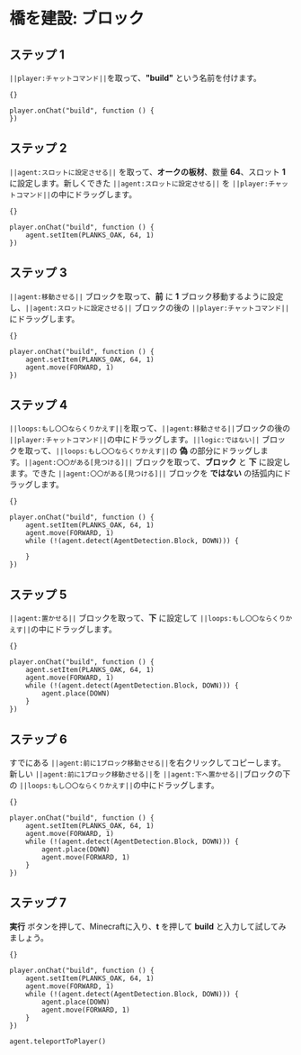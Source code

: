 # 橋を建設: ブロック

## ステップ 1
``||player:チャットコマンド||``を取って、**"build"** という名前を付けます。

```template
{}
```

```blocks
player.onChat("build", function () {
})
```

## ステップ 2
``||agent:スロットに設定させる||`` を取って、**オークの板材**、数量 **64**、スロット **1** に設定します。新しくできた ``||agent:スロットに設定させる||`` を ``||player:チャットコマンド||``の中にドラッグします。

```template
{}
```

```blocks
player.onChat("build", function () {
    agent.setItem(PLANKS_OAK, 64, 1)
})
```

## ステップ 3
``||agent:移動させる||`` ブロックを取って、**前** に **1** ブロック移動するように設定し、``||agent:スロットに設定させる||`` ブロックの後の ``||player:チャットコマンド||``にドラッグします。

```template
{}
```

```blocks
player.onChat("build", function () {
    agent.setItem(PLANKS_OAK, 64, 1)
    agent.move(FORWARD, 1)
})
```

## ステップ 4

``||loops:もし〇〇ならくりかえす||``を取って、``||agent:移動させる||``ブロックの後の ``||player:チャットコマンド||``の中にドラッグします。``||logic:ではない||`` ブロックを取って、``||loops:もし〇〇ならくりかえす||``の **偽** の部分にドラッグします。``||agent:〇〇がある[見つける]||`` ブロックを取って、**ブロック** と **下** に設定します。できた ``||agent:〇〇がある[見つける]||`` ブロックを **ではない** の括弧内にドラッグします。

```template
{}
```

```blocks
player.onChat("build", function () {
    agent.setItem(PLANKS_OAK, 64, 1)
    agent.move(FORWARD, 1)
    while (!(agent.detect(AgentDetection.Block, DOWN))) {
    	
    }
})
```

## ステップ 5

``||agent:置かせる||`` ブロックを取って、**下** に設定して ``||loops:もし〇〇ならくりかえす||``の中にドラッグします。

```template
{}
```

```blocks
player.onChat("build", function () {
    agent.setItem(PLANKS_OAK, 64, 1)
    agent.move(FORWARD, 1)
    while (!(agent.detect(AgentDetection.Block, DOWN))) {
        agent.place(DOWN)
    }
})
```

## ステップ 6

すでにある ``||agent:前に1ブロック移動させる||``を右クリックしてコピーします。新しい ``||agent:前に1ブロック移動させる||``を ``||agent:下へ置かせる||``ブロックの下の ``||loops:もし〇〇ならくりかえす||``の中にドラッグします。

```template
{}
```

```blocks
player.onChat("build", function () {
    agent.setItem(PLANKS_OAK, 64, 1)
    agent.move(FORWARD, 1)
    while (!(agent.detect(AgentDetection.Block, DOWN))) {
        agent.place(DOWN)
        agent.move(FORWARD, 1)
    }
})
```

## ステップ 7
**実行** ボタンを押して、Minecraftに入り、**t** を押して **build** と入力して試してみましょう。

```template
{}
```

```blocks
player.onChat("build", function () { 
    agent.setItem(PLANKS_OAK, 64, 1) 
    agent.move(FORWARD, 1) 
    while (!(agent.detect(AgentDetection.Block, DOWN))) { 
        agent.place(DOWN) 
        agent.move(FORWARD, 1) 
    } 
}) 
```

```ghost
agent.teleportToPlayer()
```